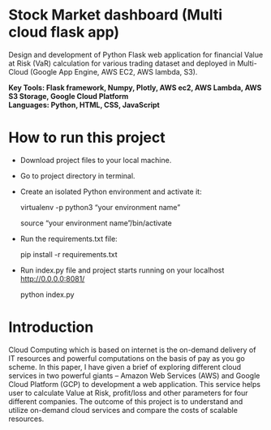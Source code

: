 # Stock Market dashboard (Multi cloud flask app)

Design and development of Python Flask web application for financial Value
at Risk (VaR) calculation for various trading dataset and deployed in Multi-Cloud (Google App
Engine, AWS EC2, AWS lambda, S3).</br>

**Key Tools: Flask framework, Numpy, Plotly, AWS ec2, AWS Lambda, AWS S3 Storage, Google Cloud Platform**</br>
**Languages: Python, HTML, CSS, JavaScript**<br>

# How to run this project 
* Download project files to your local machine.
* Go to project directory in terminal. 
* Create an isolated Python environment and activate it:

    virtualenv -p python3 “your environment name”
    
    source “your environment name”/bin/activate
    
 * Run the requirements.txt file:
 
    pip install -r requirements.txt
    
 * Run index.py file and project starts running on your localhost http://0.0.0.0:8081/
 
    python index.py

# Introduction
Cloud Computing which is based on internet is the on-demand delivery of IT resources and powerful computations on the basis of pay as you go scheme. In this paper, I have given 
a brief of exploring different cloud services in two powerful giants – Amazon Web Services (AWS) and Google Cloud Platform (GCP) to development a web application. This service helps user to calculate Value at Risk, profit/loss and other parameters for four different companies. The outcome of this 
project is to understand and utilize on-demand cloud services and compare the costs of scalable resources.
